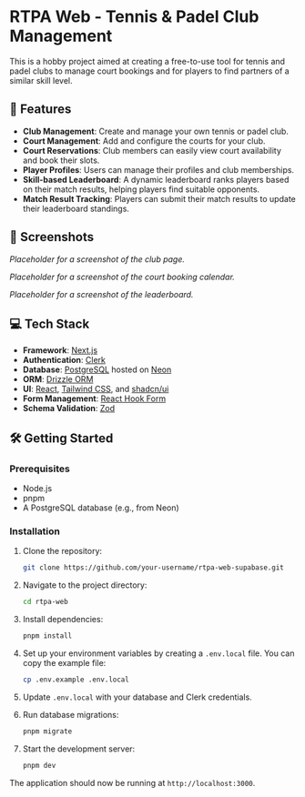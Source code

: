 # RTPA Web - Tennis & Padel Club Management

This is a hobby project aimed at creating a free-to-use tool for tennis and padel clubs to manage court bookings and for players to find partners of a similar skill level.


## 🚀 Features

-   **Club Management**: Create and manage your own tennis or padel club.
-   **Court Management**: Add and configure the courts for your club.
-   **Court Reservations**: Club members can easily view court availability and book their slots.
-   **Player Profiles**: Users can manage their profiles and club memberships.
-   **Skill-based Leaderboard**: A dynamic leaderboard ranks players based on their match results, helping players find suitable opponents.
-   **Match Result Tracking**: Players can submit their match results to update their leaderboard standings.

## 📸 Screenshots

<!-- TODO: Add screenshots of the application -->
*Placeholder for a screenshot of the club page.*

*Placeholder for a screenshot of the court booking calendar.*

*Placeholder for a screenshot of the leaderboard.*

## 💻 Tech Stack

-   **Framework**: [Next.js](https://nextjs.org/)
-   **Authentication**: [Clerk](https://clerk.com/)
-   **Database**: [PostgreSQL](https://www.postgresql.org/) hosted on [Neon](https://neon.tech/)
-   **ORM**: [Drizzle ORM](https://orm.drizzle.team/)
-   **UI**: [React](https://react.dev/), [Tailwind CSS](https://tailwindcss.com/), and [shadcn/ui](https://ui.shadcn.com/)
-   **Form Management**: [React Hook Form](https://react-hook-form.com/)
-   **Schema Validation**: [Zod](https://zod.dev/)

## 🛠️ Getting Started

### Prerequisites

-   Node.js
-   pnpm
-   A PostgreSQL database (e.g., from Neon)

### Installation

1.  Clone the repository:
    ```bash
    git clone https://github.com/your-username/rtpa-web-supabase.git
    ```
2.  Navigate to the project directory:
    ```bash
    cd rtpa-web
    ```
3.  Install dependencies:
    ```bash
    pnpm install
    ```
4.  Set up your environment variables by creating a `.env.local` file. You can copy the example file:
    ```bash
    cp .env.example .env.local
    ```
5.  Update `.env.local` with your database and Clerk credentials.

6.  Run database migrations:
    ```bash
    pnpm migrate
    ```

7.  Start the development server:
    ```bash
    pnpm dev
    ```

The application should now be running at `http://localhost:3000`.